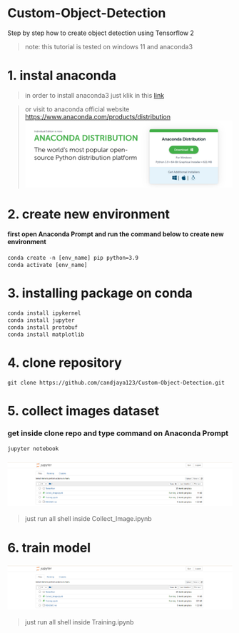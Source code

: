 # Custom-Object-Detection
Step by step how to create object detection using Tensorflow 2

> note: this tutorial is tested on windows 11 and anaconda3

# 1. instal anaconda

> in order to install anaconda3 just klik in this [link](https://repo.anaconda.com/archive/Anaconda3-2022.10-Windows-x86_64.exe)

> or visit to anaconda official website
https://www.anaconda.com/products/distribution
![My Image](https://github.com/candjaya123/Asset/blob/main/images/anaconda.png)

# 2. create new environment

#### first open Anaconda Prompt and run the command below to create new environment

```
conda create -n [env_name] pip python=3.9 
conda activate [env_name]
```

# 3. installing package on conda

```
conda install ipykernel
conda install jupyter
conda install protobuf
conda install matplotlib
```

# 4. clone repository

```
git clone https://github.com/candjaya123/Custom-Object-Detection.git

```

# 5. collect images dataset

### get inside clone repo and type command on Anaconda Prompt

```
jupyter notebook

```
### ![My Image](https://github.com/candjaya123/Asset/blob/main/images/Screenshot_20230227_003840.png)

> just run all shell inside Collect_Image.ipynb

# 6. train model

### ![My Image](https://github.com/candjaya123/Asset/blob/main/images/Screenshot_20230227_003840.png)

> just run all shell inside Training.ipynb
